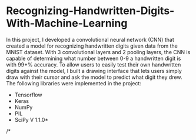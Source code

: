 # Recognizing-Handwritten-Digits-With-Machine-Learning
In this project, I developed a convolutional neural network (CNN) that created a model for recognizing handwritten digits given data from the MNIST dataset. With 3 convolutional layers and 2 pooling layers, the CNN is capable of determining what number between 0-9 a handwritten digit is with 99+% accuracy. To allow users to easily test their own handwritten digits against the model, I built a drawing interface that lets users simply draw with their cursor and ask the model to predict what digit they drew. The following libraries were implemented in the project: 
* Tensorflow
* Keras
* NumPy
* PIL
* SciPy V 1.1.0*

/*
